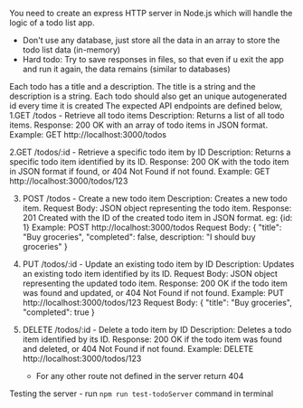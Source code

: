 You need to create an express HTTP server in Node.js which will handle the logic of a todo list app.

- Don't use any database, just store all the data in an array to store the todo list data (in-memory)
- Hard todo: Try to save responses in files, so that even if u exit the app and run it again, the data remains (similar to databases)

Each todo has a title and a description. The title is a string and the description is a string.
Each todo should also get an unique autogenerated id every time it is created
The expected API endpoints are defined below,
1.GET /todos - Retrieve all todo items
Description: Returns a list of all todo items.
Response: 200 OK with an array of todo items in JSON format.
Example: GET http://localhost:3000/todos

2.GET /todos/:id - Retrieve a specific todo item by ID
Description: Returns a specific todo item identified by its ID.
Response: 200 OK with the todo item in JSON format if found, or 404 Not Found if not found.
Example: GET http://localhost:3000/todos/123

3. POST /todos - Create a new todo item
   Description: Creates a new todo item.
   Request Body: JSON object representing the todo item.
   Response: 201 Created with the ID of the created todo item in JSON format. eg: {id: 1}
   Example: POST http://localhost:3000/todos
   Request Body: { "title": "Buy groceries", "completed": false, description: "I should buy groceries" }

4. PUT /todos/:id - Update an existing todo item by ID
   Description: Updates an existing todo item identified by its ID.
   Request Body: JSON object representing the updated todo item.
   Response: 200 OK if the todo item was found and updated, or 404 Not Found if not found.
   Example: PUT http://localhost:3000/todos/123
   Request Body: { "title": "Buy groceries", "completed": true }

5. DELETE /todos/:id - Delete a todo item by ID
   Description: Deletes a todo item identified by its ID.
   Response: 200 OK if the todo item was found and deleted, or 404 Not Found if not found.
   Example: DELETE http://localhost:3000/todos/123


    - For any other route not defined in the server return 404

Testing the server - run `npm run test-todoServer` command in terminal
